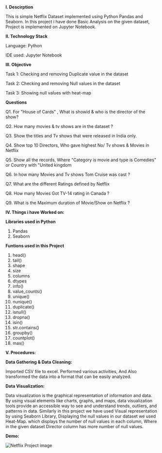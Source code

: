 **I. Descirption**

This is simple Netflix Dataset implemented using Python Pandas and Seaborn. In this project i have done Basic Analysis on the given dataset, 
Project is implemented on Jupyter Notebook.


**II. Technology Stack**

Language: Python

IDE used: Jupyter Notebook


**III. Objective**

Task 1: Checking and removing Duplicate value in the dataset

Task 2: Checking and removing Null values in the dataset

Task 3: Showing null values with heat-map

**Questions**

Q1. For "House of Cards" , What is showid & who is the director of the show?

Q2. How many movies & tv shows are in the dataset ?

Q3. Show the titles and Tv shows that were released in India only.

Q4. Show top 10 Directors, Who gave highest No/ Tv shows & Movies in Netflix

Q5. Show all the records, Where "Category is movie and type is Comedies" or Country with "United kingdom

Q6. In how many Movies and Tv shows Tom Cruise was cast ?

Q7. What are the different Ratings defined by Netflix

Q8. How many Movies Got TV-14 rating in Canada ?

Q9. What is the Maximum duration of Movie/Show on Netflix ?

**IV. Things i have Worked on:**

**Libraries used in Python**

1. Pandas
2. Seaborn

**Funtions used in this Project**

1. head()
2. tail()
3. shape
4. size
5. columns
6. dtypes
7. info()
8. value_counts()
9. unique()
10. nunique()
11. duplicate()
12. isnull()
13. dropna()
14. isin()
15. str.contains()
16. groupby()
17. countplot()
18. max()

**V. Procedures:**

**Data Gathering & Data Cleaning:**

Imported CSV file to excel. Performed various activities, And Also transformed the data into a format that can be easily analyzed.

**Data Visualization:**

Data visualization is the graphical representation of information and data. By using visual elements like charts, graphs, and maps, data 
visualization tools provide an accessible way to see and understand trends, outliers, and patterns in data. Similarly in this project we 
have used Visual representation by using Seaborn Library, Displaying the null values in our dataset we used Heat-Map. which displays the 
number of null values in each column, Where in the given dataset Director column has more number of null values. 


**Demo:** 

![Netflix Project image](https://github.com/imgopi41/Netflix-Project-Pandas/assets/99798157/0cc10a26-083d-4867-a0be-7a109ae95a63)


